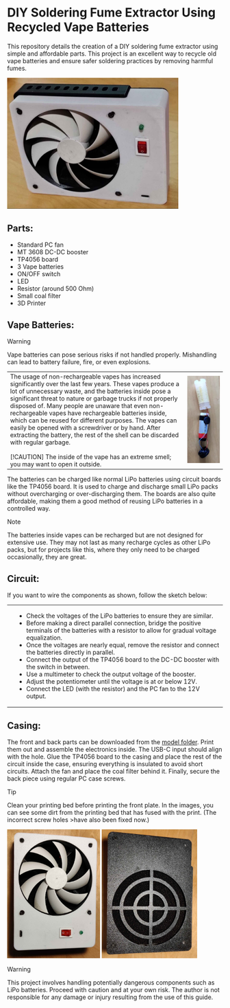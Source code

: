 # DIY Soldering Fume Extractor Using Recycled Vape Batteries

This repository details the creation of a DIY soldering fume extractor using simple and affordable parts. This project is an excellent way to recycle old vape batteries and ensure safer soldering practices by removing harmful fumes.

<img src="images/icon.png" width="400" alt="Fume Extractor Icon"/>

## Parts:
- Standard PC fan
- MT 3608 DC-DC booster
- TP4056 board
- 3 Vape batteries
- ON/OFF switch
- LED 
- Resistor (around 500 Ohm)
- Small coal filter
- 3D Printer

## Vape Batteries:

>[!WARNING]
>Vape batteries can pose serious risks if not handled properly. Mishandling can lead to battery failure, fire, or even explosions.

<table>
  <tr>
    <td width="400">
      The usage of non-rechargeable vapes has increased significantly over the last few years. These vapes produce a lot of unnecessary waste, and the batteries inside pose a significant threat to nature or garbage trucks if not properly disposed of. Many people are unaware that even non-rechargeable vapes have rechargeable batteries inside, which can be reused for different purposes. The vapes can easily be opened with a screwdriver or by hand. After extracting the battery, the rest of the shell can be discarded with regular garbage.
      <br><br>
      [!CAUTION] The inside of the vape has an extreme smell; you may want to open it outside.
    </td>
    <td>
      <img src="images/vape.png" alt="Vape Image" width="150"/>
    </td>
  </tr>
</table>

The batteries can be charged like normal LiPo batteries using circuit boards like the TP4056 board. It is used to charge and discharge small LiPo packs without overcharging or over-discharging them. The boards are also quite affordable, making them a good method of reusing LiPo batteries in a controlled way.

>[!NOTE]
>The batteries inside vapes can be recharged but are not designed for extensive use. They may not last as many recharge cycles as other LiPo packs, but for projects like this, where they only need to be charged occasionally, they are great.

## Circuit:
If you want to wire the components as shown, follow the sketch below:

<table>
  <tr>
    <td>
      <img src="images/sketch.png" width="400" alt="Circuit Sketch"/>
    </td>
    <td width="500">
      <ul>
        <li>Check the voltages of the LiPo batteries to ensure they are similar.</li>
        <li>Before making a direct parallel connection, bridge the positive terminals of the batteries with a resistor to allow for gradual voltage equalization.</li>
        <li>Once the voltages are nearly equal, remove the resistor and connect the batteries directly in parallel.</li>
        <li>Connect the output of the TP4056 board to the DC-DC booster with the switch in between.</li>
        <li>Use a multimeter to check the output voltage of the booster.</li>
        <li>Adjust the potentiometer until the voltage is at or below 12V.</li>
        <li>Connect the LED (with the resistor) and the PC fan to the 12V output.</li>
      </ul>
    </td>
  </tr>
</table>

## Casing:
The front and back parts can be downloaded from the [model folder](STL-files). Print them out and assemble the electronics inside. The USB-C input should align with the hole. Glue the TP4056 board to the casing and place the rest of the circuit inside the case, ensuring everything is insulated to avoid short circuits. Attach the fan and place the coal filter behind it. Finally, secure the back piece using regular PC case screws.

>[!TIP]
>Clean your printing bed before printing the front plate. In the images, you can see some dirt from the printing bed that has fused with the print. (The incorrect screw holes >have also been fixed now.)

<img src="images/front.png" height="300" alt="Front Casing"/> <img src="images/back.png" height="300" alt="Back Casing"/>

>[!WARNING]
>This project involves handling potentially dangerous components such as LiPo batteries. Proceed with caution and at your own risk. The author is not responsible for any damage or injury resulting from the use of this guide.
